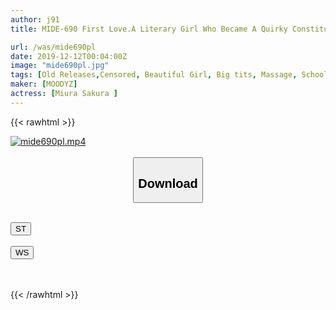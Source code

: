 ```yaml
---
author: j91
title: MIDE-690 First Love.A Literary Girl Who Became A Quirky Constitution By A Terrible Tech Manipulator And The Womb And Heart Fell Down Sakura Minamata

url: /was/mide690pl
date: 2019-12-12T00:04:00Z
image: "mide690pl.jpg"
tags: [Old Releases,Censored, Beautiful Girl, Big tits, Massage, School Uniform]
maker: [MOODYZ]
actress: [Miura Sakura ]
---
```



{{< rawhtml >}}

<div class="video" data-videoid="vp4yb9662GH46bo">
    <a href="javascript:;">
        <img src="/was/mide690pl/mide690pl.jpg" width="WIDTH" height="HEIGHT" alt="mide690pl.mp4" loading="lazy">
    </a>
</div>

<script type="text/javascript" src="https://j91.asia/asset/on-demand-st.js"></script>

<br>
  <link rel="stylesheet" href="https://j91.asia/asset/bs5.css">
  
  <center>
  <button class="btn btn-primary" type="button" data-bs-toggle="collapse" data-bs-target=".multi-collapse" aria-expanded="false" aria-controls="multiCollapseExample1 multiCollapseExample2"><h2>Download</h2></button></center>
</p>
<div class="row">
  <div class="col">
    <div class="collapse multi-collapse" id="multiCollapseExample1">
      <div class="card card-body">
	      	      <br>
<div class="buttons">  
<a href="https://streamtape.to/v/vp4yb9662GH46bo" target="_blank"><button class="btn-hover color-3"><i class="fa fa-download"></i> ST</button></a></div>
    </div>
  </div>
</div>
  <div class="col">
    <div class="collapse multi-collapse" id="multiCollapseExample2">
      <div class="card card-body">
	      <br>
<div class="buttons">
    <a href="https://wolfstream.tv/ti21ydaus7dn" target="_blank"><button class="btn-hover color-8"><i class="fa fa-download"></i> WS</button></a></div>
<br><br>
      </div>
    </div>
  </div>
</div>

{{< /rawhtml >}}